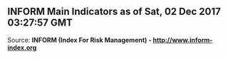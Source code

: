 ## INFORM Main Indicators as of Sat, 02 Dec 2017 03:27:57 GMT

Source: **INFORM (Index For Risk Management) - http://www.inform-index.org**